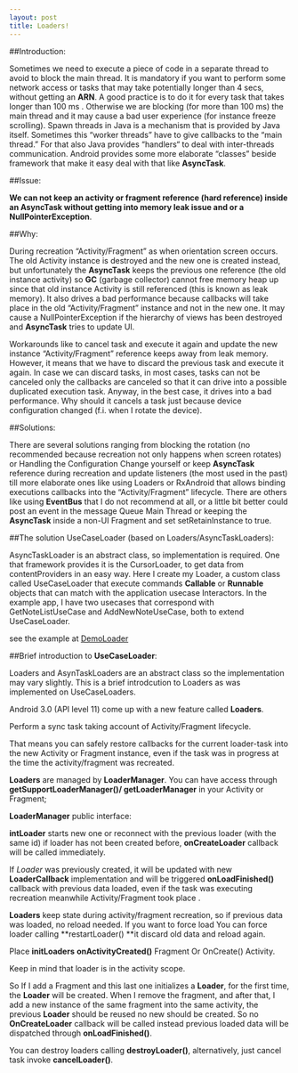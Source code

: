 ```yaml
---
layout: post
title: Loaders!
---
```


##Introduction:

Sometimes we need to execute a piece of code in a separate thread to avoid to block the main thread. It is mandatory if you want to perform some network access or tasks that may take potentially longer than 4 secs, without getting an **ARN**. A good practice is to do it for every task that takes longer than 100 ms . Otherwise we are blocking (for more than 100 ms) the main thread and it may cause a bad user experience (for instance freeze scrolling). Spawn threads in Java is a mechanism that is provided by Java itself. Sometimes this “worker threads” have to give callbacks to the “main thread.” For that also Java provides “handlers“ to deal with inter-threads communication. Android provides some more elaborate “classes” beside framework that make it easy deal with that like **AsyncTask**.


##Issue:

**We can not keep an activity or fragment reference (hard reference) inside an AsyncTask without getting into memory leak issue and or a NullPointerException**.


##Why:

During recreation “Activity/Fragment” as when orientation screen occurs. The old Activity instance is destroyed and the new one is created instead, but unfortunately the **AsyncTask** keeps the previous one reference (the old instance activity) so **GC** (garbage collector) cannot free memory heap up since that old instance Activity is still referenced (this is known as leak memory). It also drives a bad performance because callbacks will take place in the old “Activity/Fragment” instance and not in the new one. It may cause a NullPointerException if the hierarchy of views has been destroyed and **AsyncTask** tries to update UI.

Workarounds like to cancel task and execute it again and update the new instance “Activity/Fragment” reference keeps away from leak memory. However, it means that we have to discard the previous task and execute it again. In case we can discard tasks, in most cases, tasks can not be canceled only the callbacks are canceled so that it can drive into a possible duplicated execution task. Anyway, in the best case, it drives into a bad performance. Why should it cancels a task just because device configuration changed (f.i. when I rotate the device).


##Solutions: 

There are several solutions ranging from blocking the rotation (no recommended because recreation not only happens when screen rotates) or Handling the Configuration Change yourself or keep **AsyncTask** reference during recreation and update listeners (the most used in the past) till more elaborate ones like using Loaders or RxAndroid that allows binding executions callbacks into the “Activity/Fragment” lifecycle. There are others like using **EventBus** that I do not recommend at all, or a little bit better could post an event in the message Queue Main Thread or keeping the **AsyncTask** inside a non-UI Fragment and set setRetainInstance to true.


##The solution UseCaseLoader (based on Loaders/AsyncTaskLoaders):

AsyncTaskLoader is an abstract class, so implementation is required. One that framework provides it is the CursorLoader,  to get data from contentProviders in an easy way. Here I create my Loader, a custom class called UseCaseLoader that execute commands **Callable** or **Runnable** objects that can match with the application usecase Interactors.
In the example app, I have two usecases that correspond with GetNoteListUseCase and AddNewNoteUseCase, both to extend UseCaseLoader.

see the example at [DemoLoader](https://github.com/xenione/DemoLoader)


##Brief introduction to **UseCaseLoader**:

Loaders and AsynTaskLoaders are an abstract class so the implementation may vary slightly. This is a brief introdcution to Loaders as was implemented on UseCaseLoaders.

Android 3.0 (API level 11) come up with a new feature called **Loaders**.

Perform a sync task taking account of Activity/Fragment lifecycle.

That means you can safely restore callbacks for the current loader-task into the new Activity or Fragment instance, even if the task was in progress at the time the activity/fragment was recreated.

**Loaders** are managed by **LoaderManager**. You can have access through **getSupportLoaderManager()/ getLoaderManager** in your Activity or Fragment;

**LoaderManager** public interface:

**intLoader** starts new one or reconnect with the previous loader (with the same id)
if loader has not been created before,  **onCreateLoader** callback will be called immediately.

If *Loader* was previously created, it will be updated with new **LoaderCallback** implementation and will be triggered **onLoadFinished()** callback with previous data loaded, even if the task was executing recreation meanwhile Activity/Fragment took place .

**Loaders** keep state during activity/fragment recreation, so if previous data was loaded, no reload needed. If you want to force load You can force loader calling **restartLoader() **it discard old data and reload again.

Place **initLoaders** **onActivityCreated()** Fragment Or OnCreate() Activity. 

Keep in mind that loader is in the activity scope.

So If I add a Fragment and this last one initializes a **Loader**, for the first time, the **Loader** will be created. When I remove the fragment, and after that, I add a new instance of the same fragment into the same activity, the previous **Loader** should be reused no new should be created. So no **OnCreateLoader** callback will be called instead previous loaded data will be dispatched through **onLoadFinished()**.

You can destroy loaders calling **destroyLoader()**, alternatively, just cancel task invoke **cancelLoader()**.






